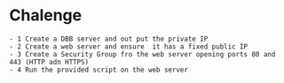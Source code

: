 # Chalenge
    - 1 Create a DBB server and out put the private IP
    - 2 Create a web server and ensure  it has a fixed public IP
    - 3 Create a Security Group fro the web server opening ports 80 and 443 (HTTP adn HTTPS)
    - 4 Run the provided script on the web server
